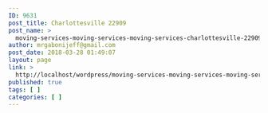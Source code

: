 ```yaml
---
ID: 9631
post_title: Charlottesville 22909
post_name: >
  moving-services-moving-services-moving-services-charlottesville-22909
author: mrgabonijeff@gmail.com
post_date: 2018-03-28 01:49:07
layout: page
link: >
  http://localhost/wordpress/moving-services-moving-services-moving-services-charlottesville-22909/
published: true
tags: [ ]
categories: [ ]
---
```

